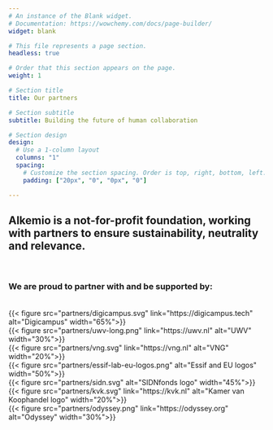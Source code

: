 ```yaml
---
# An instance of the Blank widget.
# Documentation: https://wowchemy.com/docs/page-builder/
widget: blank

# This file represents a page section.
headless: true

# Order that this section appears on the page.
weight: 1

# Section title
title: Our partners

# Section subtitle
subtitle: Building the future of human collaboration

# Section design
design:
  # Use a 1-column layout
  columns: "1"
  spacing:
    # Customize the section spacing. Order is top, right, bottom, left.
    padding: ["20px", "0", "0px", "0"]

---
```


## Alkemio is a not-for-profit foundation, working with partners to ensure sustainability, neutrality and relevance. 
<br/>

### We are proud to partner with and be supported by:
<br/>
{{< figure src="partners/digicampus.svg" link="https://digicampus.tech" alt="Digicampus" width="65%">}}
<br/>
{{< figure src="partners/uwv-long.png" link="https://uwv.nl" alt="UWV" width="30%">}}
<br/>
{{< figure src="partners/vng.svg" link="https://vng.nl" alt="VNG" width="20%">}}
<br/>
{{< figure src="partners/essif-lab-eu-logos.png" alt="Essif and EU logos" width="50%">}}
<br/>
{{< figure src="partners/sidn.svg" alt="SIDNfonds logo" width="45%">}}
<br/>
{{< figure src="partners/kvk.svg" link="https://kvk.nl" alt="Kamer van Koophandel logo" width="20%">}}
<br/>
{{< figure src="partners/odyssey.png" link="https://odyssey.org" alt="Odyssey" width="30%">}}




